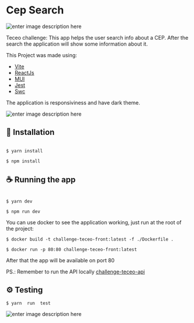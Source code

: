 # Cep Search

![enter image description here](https://i.ibb.co/rGyrTHL/image.png)

Teceo challenge: This app helps the user search info about a CEP. After the search the application will show some information about it.

This Project was made using:

- [Vite](https://vitejs.dev/)
- [ReactJs](https://react.dev/)
- [MUI](https://mui.com/)
- [Jest](https://jestjs.io/pt-BR/)
- [Swc](https://swc.rs/)

The application is responsiviness and have dark theme.

![enter image description here](https://i.ibb.co/Cmb2qNk/image.png)

## 🚀 Installation


```

$ yarn install

$ npm install

```

## ☕ Running the app

```

$ yarn dev

$ npm run dev

```

You can use docker to see the application working, just run at the root of the project:

    
    $ docker build -t challenge-teceo-front:latest -f ./Dockerfile .
    
    $ docker run -p 80:80 challenge-teceo-front:latest
    

After that the app will be available on port 80

PS.: Remember to run the API locally [challenge-teceo-api](https://github.com/rafaelcastan/challenge-teceo-api)

## ⚙️ Testing

    $ yarn  run  test

![enter image description here](https://i.ibb.co/Srrh4TV/image.png)
